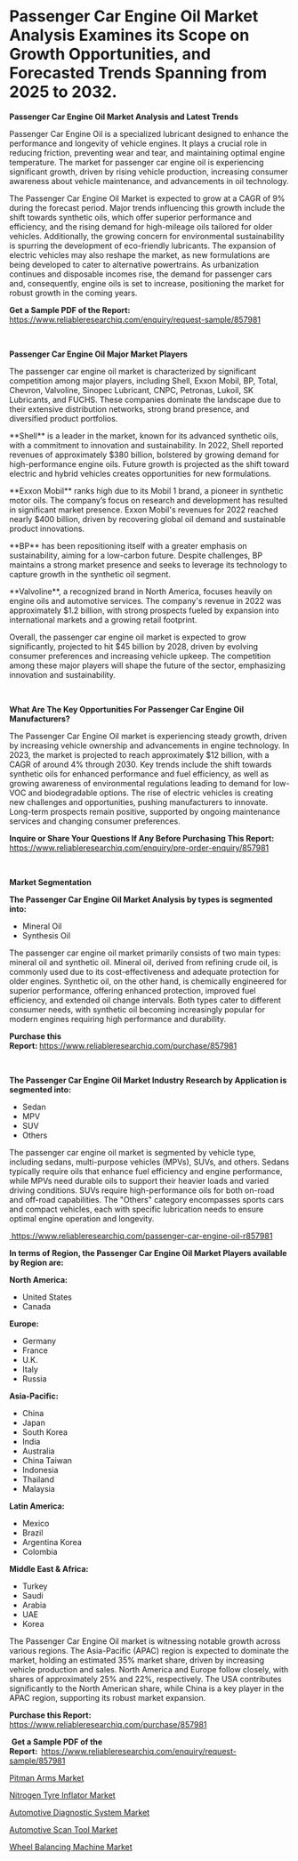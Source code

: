 <p><h1>Passenger Car Engine Oil Market Analysis Examines its Scope on Growth Opportunities, and Forecasted Trends Spanning from 2025 to 2032.</h1></p><p><strong>Passenger Car Engine Oil Market Analysis and Latest Trends</strong></p>
<p><p>Passenger Car Engine Oil is a specialized lubricant designed to enhance the performance and longevity of vehicle engines. It plays a crucial role in reducing friction, preventing wear and tear, and maintaining optimal engine temperature. The market for passenger car engine oil is experiencing significant growth, driven by rising vehicle production, increasing consumer awareness about vehicle maintenance, and advancements in oil technology.</p><p>The Passenger Car Engine Oil Market is expected to grow at a CAGR of 9% during the forecast period. Major trends influencing this growth include the shift towards synthetic oils, which offer superior performance and efficiency, and the rising demand for high-mileage oils tailored for older vehicles. Additionally, the growing concern for environmental sustainability is spurring the development of eco-friendly lubricants. The expansion of electric vehicles may also reshape the market, as new formulations are being developed to cater to alternative powertrains. As urbanization continues and disposable incomes rise, the demand for passenger cars and, consequently, engine oils is set to increase, positioning the market for robust growth in the coming years.</p></p>
<p><strong>Get a Sample PDF of the Report:&nbsp;</strong> <a href="https://www.reliableresearchiq.com/enquiry/request-sample/857981?utm_campaign=1137&utm_medium=2&utm_source=Github&utm_content=ia&utm_term=30032025&utm_id=passenger-car-engine-oil">https://www.reliableresearchiq.com/enquiry/request-sample/857981</a></p>
<p>&nbsp;</p>
<p><strong>Passenger Car Engine Oil Major Market Players</strong></p>
<p><p>The passenger car engine oil market is characterized by significant competition among major players, including Shell, Exxon Mobil, BP, Total, Chevron, Valvoline, Sinopec Lubricant, CNPC, Petronas, Lukoil, SK Lubricants, and FUCHS. These companies dominate the landscape due to their extensive distribution networks, strong brand presence, and diversified product portfolios.</p><p>**Shell** is a leader in the market, known for its advanced synthetic oils, with a commitment to innovation and sustainability. In 2022, Shell reported revenues of approximately $380 billion, bolstered by growing demand for high-performance engine oils. Future growth is projected as the shift toward electric and hybrid vehicles creates opportunities for new formulations.</p><p>**Exxon Mobil** ranks high due to its Mobil 1 brand, a pioneer in synthetic motor oils. The company’s focus on research and development has resulted in significant market presence. Exxon Mobil's revenues for 2022 reached nearly $400 billion, driven by recovering global oil demand and sustainable product innovations.</p><p>**BP** has been repositioning itself with a greater emphasis on sustainability, aiming for a low-carbon future. Despite challenges, BP maintains a strong market presence and seeks to leverage its technology to capture growth in the synthetic oil segment.</p><p>**Valvoline**, a recognized brand in North America, focuses heavily on engine oils and automotive services. The company's revenue in 2022 was approximately $1.2 billion, with strong prospects fueled by expansion into international markets and a growing retail footprint.</p><p>Overall, the passenger car engine oil market is expected to grow significantly, projected to hit $45 billion by 2028, driven by evolving consumer preferences and increasing vehicle upkeep. The competition among these major players will shape the future of the sector, emphasizing innovation and sustainability.</p></p>
<p>&nbsp;</p>
<p><strong>What Are The Key Opportunities For Passenger Car Engine Oil Manufacturers?</strong></p>
<p><p>The Passenger Car Engine Oil market is experiencing steady growth, driven by increasing vehicle ownership and advancements in engine technology. In 2023, the market is projected to reach approximately $12 billion, with a CAGR of around 4% through 2030. Key trends include the shift towards synthetic oils for enhanced performance and fuel efficiency, as well as growing awareness of environmental regulations leading to demand for low-VOC and biodegradable options. The rise of electric vehicles is creating new challenges and opportunities, pushing manufacturers to innovate. Long-term prospects remain positive, supported by ongoing maintenance services and changing consumer preferences.</p></p>
<p><strong>Inquire or Share Your Questions If Any Before Purchasing This Report:</strong> <a href="https://www.reliableresearchiq.com/enquiry/pre-order-enquiry/857981?utm_campaign=1137&utm_medium=2&utm_source=Github&utm_content=ia&utm_term=30032025&utm_id=passenger-car-engine-oil">https://www.reliableresearchiq.com/enquiry/pre-order-enquiry/857981</a></p>
<p>&nbsp;</p>
<p><strong>Market Segmentation</strong></p>
<p><strong>The Passenger Car Engine Oil Market Analysis by types is segmented into:</strong></p>
<p><ul><li>Mineral Oil</li><li>Synthesis Oil</li></ul></p>
<p><p>The passenger car engine oil market primarily consists of two main types: mineral oil and synthetic oil. Mineral oil, derived from refining crude oil, is commonly used due to its cost-effectiveness and adequate protection for older engines. Synthetic oil, on the other hand, is chemically engineered for superior performance, offering enhanced protection, improved fuel efficiency, and extended oil change intervals. Both types cater to different consumer needs, with synthetic oil becoming increasingly popular for modern engines requiring high performance and durability.</p></p>
<p><strong>Purchase this Report:&nbsp;</strong><a href="https://www.reliableresearchiq.com/purchase/857981?utm_campaign=1137&utm_medium=2&utm_source=Github&utm_content=ia&utm_term=30032025&utm_id=passenger-car-engine-oil">https://www.reliableresearchiq.com/purchase/857981</a></p>
<p>&nbsp;</p>
<p><strong>The Passenger Car Engine Oil Market Industry Research by Application is segmented into:</strong></p>
<p><ul><li>Sedan</li><li>MPV</li><li>SUV</li><li>Others</li></ul></p>
<p><p>The passenger car engine oil market is segmented by vehicle type, including sedans, multi-purpose vehicles (MPVs), SUVs, and others. Sedans typically require oils that enhance fuel efficiency and engine performance, while MPVs need durable oils to support their heavier loads and varied driving conditions. SUVs require high-performance oils for both on-road and off-road capabilities. The "Others" category encompasses sports cars and compact vehicles, each with specific lubrication needs to ensure optimal engine operation and longevity.</p></p>
<p><a href="https://www.reliableresearchiq.com/passenger-car-engine-oil-r857981?utm_campaign=1137&utm_medium=2&utm_source=Github&utm_content=ia&utm_term=30032025&utm_id=passenger-car-engine-oil">&nbsp;https://www.reliableresearchiq.com/passenger-car-engine-oil-r857981</a></p>
<p><strong>In terms of Region, the Passenger Car Engine Oil Market Players available by Region are:</strong></p>
<p>
    <p> <strong> North America: </strong>
        <ul>
            <li>United States</li>
            <li>Canada</li>
        </ul>
        </p> 
    <p> <strong> Europe: </strong>
        <ul>
            <li>Germany</li>
            <li>France</li>
            <li>U.K.</li>
            <li>Italy</li>
            <li>Russia</li>
        </ul>
        </p> 
    <p> <strong> Asia-Pacific: </strong>
        <ul>
            <li>China</li>
            <li>Japan</li>
            <li>South Korea</li>
            <li>India</li>
            <li>Australia</li>
            <li>China Taiwan</li>
            <li>Indonesia</li>
            <li>Thailand</li>
            <li>Malaysia</li>
        </ul>
        </p> 
    <p> <strong> Latin America: </strong>
        <ul>
            <li>Mexico</li>
            <li>Brazil</li>
            <li>Argentina Korea</li>
            <li>Colombia</li>
        </ul>
        </p> 
    <p> <strong> Middle East & Africa: </strong>
        <ul>
            <li>Turkey</li>
            <li>Saudi</li>
            <li>Arabia</li>
            <li>UAE</li>
            <li>Korea</li>
        </ul>
    </p>
    </p>
<p><p>The Passenger Car Engine Oil market is witnessing notable growth across various regions. The Asia-Pacific (APAC) region is expected to dominate the market, holding an estimated 35% market share, driven by increasing vehicle production and sales. North America and Europe follow closely, with shares of approximately 25% and 22%, respectively. The USA contributes significantly to the North American share, while China is a key player in the APAC region, supporting its robust market expansion.</p></p>
<p><strong>Purchase this Report: </strong><a href="https://www.reliableresearchiq.com/purchase/857981?utm_campaign=1137&utm_medium=2&utm_source=Github&utm_content=ia&utm_term=30032025&utm_id=passenger-car-engine-oil">https://www.reliableresearchiq.com/purchase/857981</a></p>
<p>&nbsp;<strong>Get a Sample PDF of the Report:&nbsp;&nbsp;</strong><a href="https://www.reliableresearchiq.com/enquiry/request-sample/857981?utm_campaign=1137&utm_medium=2&utm_source=Github&utm_content=ia&utm_term=30032025&utm_id=passenger-car-engine-oil">https://www.reliableresearchiq.com/enquiry/request-sample/857981</a></p>
<p><strong></strong></p>
<p><p><a href="https://github.com/navodfetiya/Market-Research-Report-List-1/blob/main/pitman-arms-market.md?utm_campaign=1137&utm_medium=2&utm_source=Github&utm_content=ia&utm_term=30032025&utm_id=passenger-car-engine-oil">Pitman Arms Market</a></p><p><a href="https://github.com/rentzszaszjn/Market-Research-Report-List-1/blob/main/nitrogen-tyre-inflator-market.md?utm_campaign=1137&utm_medium=2&utm_source=Github&utm_content=ia&utm_term=30032025&utm_id=passenger-car-engine-oil">Nitrogen Tyre Inflator Market</a></p><p><a href="https://github.com/doganaqev/Market-Research-Report-List-1/blob/main/automotive-diagnostic-system-market.md?utm_campaign=1137&utm_medium=2&utm_source=Github&utm_content=ia&utm_term=30032025&utm_id=passenger-car-engine-oil">Automotive Diagnostic System Market</a></p><p><a href="https://github.com/omemaeuseda/Market-Research-Report-List-1/blob/main/automotive-scan-tool-market.md?utm_campaign=1137&utm_medium=2&utm_source=Github&utm_content=ia&utm_term=30032025&utm_id=passenger-car-engine-oil">Automotive Scan Tool Market</a></p><p><a href="https://github.com/yenagmah/Market-Research-Report-List-1/blob/main/wheel-balancing-machine-market.md?utm_campaign=1137&utm_medium=2&utm_source=Github&utm_content=ia&utm_term=30032025&utm_id=passenger-car-engine-oil">Wheel Balancing Machine Market</a></p></p>